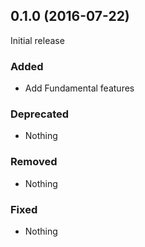 ## 0.1.0 (2016-07-22)

Initial release

### Added

- Add Fundamental features

### Deprecated

- Nothing

### Removed

- Nothing

### Fixed

- Nothing
